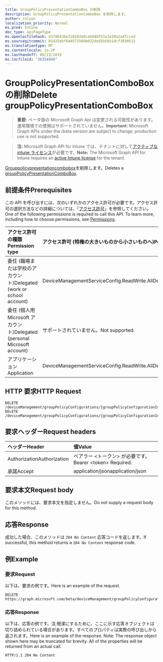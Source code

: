 ```yaml
---
title: GroupPolicyPresentationComboBox の削除
description: GroupPolicyPresentationComboBox を削除します。
author: rolyon
localization_priority: Normal
ms.prod: Intune
doc_type: apiPageType
ms.openlocfilehash: 4379b43be328102e8cab948f51e2e30a2a4fcced
ms.sourcegitcommit: b5425ebf648572569b032ded5b56e1dcf3830515
ms.translationtype: MT
ms.contentlocale: ja-JP
ms.lasthandoff: 08/13/2019
ms.locfileid: "36354948"
---
```

# <a name="delete-grouppolicypresentationcombobox"></a><span data-ttu-id="6ff16-103">GroupPolicyPresentationComboBox の削除</span><span class="sxs-lookup"><span data-stu-id="6ff16-103">Delete groupPolicyPresentationComboBox</span></span>

> <span data-ttu-id="6ff16-104">**重要:** ベータ版の Microsoft Graph Api は変更される可能性があります。運用環境での使用はサポートされていません。</span><span class="sxs-lookup"><span data-stu-id="6ff16-104">**Important:** Microsoft Graph APIs under the /beta version are subject to change; production use is not supported.</span></span>

> <span data-ttu-id="6ff16-105">**注:** Microsoft Graph API for Intune では、テナントに対して[アクティブな intune ライセンス](https://go.microsoft.com/fwlink/?linkid=839381)が必要です。</span><span class="sxs-lookup"><span data-stu-id="6ff16-105">**Note:** The Microsoft Graph API for Intune requires an [active Intune license](https://go.microsoft.com/fwlink/?linkid=839381) for the tenant.</span></span>

<span data-ttu-id="6ff16-106">[Grouppolicypresentationcombobox](../resources/intune-grouppolicy-grouppolicypresentationcombobox.md)を削除します。</span><span class="sxs-lookup"><span data-stu-id="6ff16-106">Deletes a [groupPolicyPresentationComboBox](../resources/intune-grouppolicy-grouppolicypresentationcombobox.md).</span></span>

## <a name="prerequisites"></a><span data-ttu-id="6ff16-107">前提条件</span><span class="sxs-lookup"><span data-stu-id="6ff16-107">Prerequisites</span></span>
<span data-ttu-id="6ff16-p101">この API を呼び出すには、次のいずれかのアクセス許可が必要です。アクセス許可の選択方法などの詳細については、「[アクセス許可](/graph/permissions-reference)」を参照してください。</span><span class="sxs-lookup"><span data-stu-id="6ff16-p101">One of the following permissions is required to call this API. To learn more, including how to choose permissions, see [Permissions](/graph/permissions-reference).</span></span>

|<span data-ttu-id="6ff16-110">アクセス許可の種類</span><span class="sxs-lookup"><span data-stu-id="6ff16-110">Permission type</span></span>|<span data-ttu-id="6ff16-111">アクセス許可 (特権の大きいものから小さいものへ)</span><span class="sxs-lookup"><span data-stu-id="6ff16-111">Permissions (from most to least privileged)</span></span>|
|:---|:---|
|<span data-ttu-id="6ff16-112">委任 (職場または学校のアカウント)</span><span class="sxs-lookup"><span data-stu-id="6ff16-112">Delegated (work or school account)</span></span>|<span data-ttu-id="6ff16-113">DeviceManagementServiceConfig.ReadWrite.All</span><span class="sxs-lookup"><span data-stu-id="6ff16-113">DeviceManagementServiceConfig.ReadWrite.All</span></span>|
|<span data-ttu-id="6ff16-114">委任 (個人用 Microsoft アカウント)</span><span class="sxs-lookup"><span data-stu-id="6ff16-114">Delegated (personal Microsoft account)</span></span>|<span data-ttu-id="6ff16-115">サポートされていません。</span><span class="sxs-lookup"><span data-stu-id="6ff16-115">Not supported.</span></span>|
|<span data-ttu-id="6ff16-116">アプリケーション</span><span class="sxs-lookup"><span data-stu-id="6ff16-116">Application</span></span>|<span data-ttu-id="6ff16-117">DeviceManagementServiceConfig.ReadWrite.All</span><span class="sxs-lookup"><span data-stu-id="6ff16-117">DeviceManagementServiceConfig.ReadWrite.All</span></span>|

## <a name="http-request"></a><span data-ttu-id="6ff16-118">HTTP 要求</span><span class="sxs-lookup"><span data-stu-id="6ff16-118">HTTP Request</span></span>
<!-- {
  "blockType": "ignored"
}
-->
``` http
DELETE /deviceManagement/groupPolicyConfigurations/{groupPolicyConfigurationId}/definitionValues/{groupPolicyDefinitionValueId}/presentationValues/{groupPolicyPresentationValueId}/presentation
DELETE /deviceManagement/groupPolicyConfigurations/{groupPolicyConfigurationId}/definitionValues/{groupPolicyDefinitionValueId}/presentationValues/{groupPolicyPresentationValueId}/presentation/definition/presentations/{groupPolicyPresentationId}
```

## <a name="request-headers"></a><span data-ttu-id="6ff16-119">要求ヘッダー</span><span class="sxs-lookup"><span data-stu-id="6ff16-119">Request headers</span></span>
|<span data-ttu-id="6ff16-120">ヘッダー</span><span class="sxs-lookup"><span data-stu-id="6ff16-120">Header</span></span>|<span data-ttu-id="6ff16-121">値</span><span class="sxs-lookup"><span data-stu-id="6ff16-121">Value</span></span>|
|:---|:---|
|<span data-ttu-id="6ff16-122">Authorization</span><span class="sxs-lookup"><span data-stu-id="6ff16-122">Authorization</span></span>|<span data-ttu-id="6ff16-123">ベアラー &lt;トークン&gt; が必要です。</span><span class="sxs-lookup"><span data-stu-id="6ff16-123">Bearer &lt;token&gt; Required.</span></span>|
|<span data-ttu-id="6ff16-124">承諾</span><span class="sxs-lookup"><span data-stu-id="6ff16-124">Accept</span></span>|<span data-ttu-id="6ff16-125">application/json</span><span class="sxs-lookup"><span data-stu-id="6ff16-125">application/json</span></span>|

## <a name="request-body"></a><span data-ttu-id="6ff16-126">要求本文</span><span class="sxs-lookup"><span data-stu-id="6ff16-126">Request body</span></span>
<span data-ttu-id="6ff16-127">このメソッドには、要求本文を指定しません。</span><span class="sxs-lookup"><span data-stu-id="6ff16-127">Do not supply a request body for this method.</span></span>

## <a name="response"></a><span data-ttu-id="6ff16-128">応答</span><span class="sxs-lookup"><span data-stu-id="6ff16-128">Response</span></span>
<span data-ttu-id="6ff16-129">成功した場合、このメソッドは `204 No Content` 応答コードを返します。</span><span class="sxs-lookup"><span data-stu-id="6ff16-129">If successful, this method returns a `204 No Content` response code.</span></span>

## <a name="example"></a><span data-ttu-id="6ff16-130">例</span><span class="sxs-lookup"><span data-stu-id="6ff16-130">Example</span></span>

### <a name="request"></a><span data-ttu-id="6ff16-131">要求</span><span class="sxs-lookup"><span data-stu-id="6ff16-131">Request</span></span>
<span data-ttu-id="6ff16-132">以下は、要求の例です。</span><span class="sxs-lookup"><span data-stu-id="6ff16-132">Here is an example of the request.</span></span>
``` http
DELETE https://graph.microsoft.com/beta/deviceManagement/groupPolicyConfigurations/{groupPolicyConfigurationId}/definitionValues/{groupPolicyDefinitionValueId}/presentationValues/{groupPolicyPresentationValueId}/presentation
```

### <a name="response"></a><span data-ttu-id="6ff16-133">応答</span><span class="sxs-lookup"><span data-stu-id="6ff16-133">Response</span></span>
<span data-ttu-id="6ff16-p102">以下は、応答の例です。注:簡潔にするために、ここに示す応答オブジェクトは切り詰められている場合があります。すべてのプロパティは実際の呼び出しから返されます。</span><span class="sxs-lookup"><span data-stu-id="6ff16-p102">Here is an example of the response. Note: The response object shown here may be truncated for brevity. All of the properties will be returned from an actual call.</span></span>
``` http
HTTP/1.1 204 No Content
```






